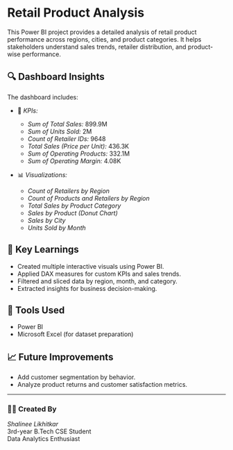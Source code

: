 # Retail Product Analysis

This Power BI project provides a detailed analysis of retail product performance across regions, cities, and product categories. It helps stakeholders understand sales trends, retailer distribution, and product-wise performance.

## 🔍 Dashboard Insights

The dashboard includes:

- 🧾 *KPIs:*
  - *Sum of Total Sales:* 899.9M
  - *Sum of Units Sold:* 2M
  - *Count of Retailer IDs:* 9648
  - *Total Sales (Price per Unit):* 436.3K
  - *Sum of Operating Products:* 332.1M
  - *Sum of Operating Margin:* 4.08K

- 📊 *Visualizations:*
  - *Count of Retailers by Region*
  - *Count of Products and Retailers by Region*
  - *Total Sales by Product Category*
  - *Sales by Product (Donut Chart)*
  - *Sales by City*
  - *Units Sold by Month*

## 📌 Key Learnings

- Created multiple interactive visuals using Power BI.
- Applied DAX measures for custom KPIs and sales trends.
- Filtered and sliced data by region, month, and category.
- Extracted insights for business decision-making.

## 📁 Tools Used

- Power BI
- Microsoft Excel (for dataset preparation)

## 📈 Future Improvements

- Add customer segmentation by behavior.
- Analyze product returns and customer satisfaction metrics.

---

### 👩‍💻 Created By

*Shalinee Likhitkar*  
3rd-year B.Tech CSE Student  
Data Analytics Enthusiast
